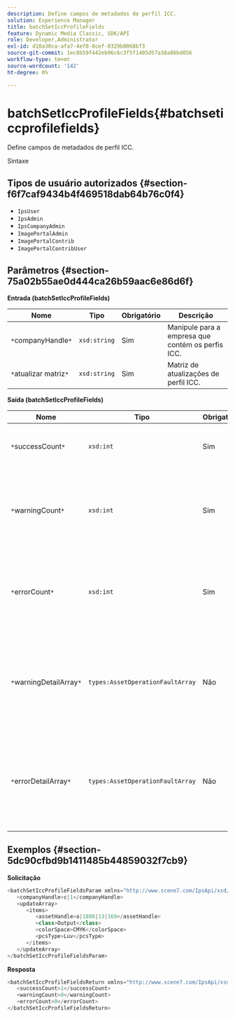 ```yaml
---
description: Define campos de metadados de perfil ICC.
solution: Experience Manager
title: batchSetIccProfileFields
feature: Dynamic Media Classic, SDK/API
role: Developer,Administrator
exl-id: d10a30ca-afa7-4ef0-8cef-0329b0068bf3
source-git-commit: 1ec8b59f442eb96c6c3f5f1405d57a38a86bd056
workflow-type: tm+mt
source-wordcount: '142'
ht-degree: 0%

---
```


# batchSetIccProfileFields{#batchseticcprofilefields}

Define campos de metadados de perfil ICC.

Sintaxe

## Tipos de usuário autorizados {#section-f6f7caf9434b4f469518dab64b76c0f4}

* `IpsUser`
* `IpsAdmin`
* `IpsCompanyAdmin`
* `ImagePortalAdmin`
* `ImagePortalContrib`
* `ImagePortalContribUser`

## Parâmetros {#section-75a02b55ae0d444ca26b59aac6e86d6f}

**Entrada (batchSetIccProfileFields)**

| Nome | Tipo | Obrigatório | Descrição |
|---|---|---|---|
| `*`companyHandle`*` | `xsd:string` | Sim | Manipule para a empresa que contém os perfis ICC. |
| `*`atualizar matriz`*` | `xsd:string` | Sim | Matriz de atualizações de perfil ICC. |

**Saída (batchSetIccProfileFields)**

| Nome | Tipo | Obrigatório | Descrição |
|---|---|---|---|
| `*`successCount`*` | `xsd:int` | Sim | O número de campos de perfil ICC definidos com êxito. |
| `*`warningCount`*` | `xsd:int` | Sim | O número de avisos gerados quando a operação tentou definir os campos de perfil ICC. |
| `*`errorCount`*` | `xsd:int` | Sim | O número de erros gerados quando a operação tentou definir os campos de perfil ICC. |
| `*`warningDetailArray`*` | `types:AssetOperationFaultArray` | Não | A matriz de detalhes associados aos ativos que geraram avisos quando a operação tentou aplicar as atualizações. |
| `*`errorDetailArray`*` | `types:AssetOperationFaultArray` | Não | A matriz de detalhes associados aos ativos que geraram erros quando a operação tentou aplicar as atualizações. |

## Exemplos {#section-5dc90cfbd9b1411485b44859032f7cb9}

**Solicitação**

```java
<batchSetIccProfileFieldsParam xmlns="http://www.scene7.com/IpsApi/xsd/2009-07-31">
   <companyHandle>c|1</companyHandle>
   <updateArray>
      <items>
         <assetHandle>a|1808|13|169</assetHandle>
         <class>Output</class>
         <colorSpace>CMYK</colorSpace>
         <pcsType>Luv</pcsType>
      </items>
   </updateArray>
</batchSetIccProfileFieldsParam>
```

**Resposta**

```java
<batchSetIccProfileFieldsReturn xmlns="http://www.scene7.com/IpsApi/xsd/2009-07-31">
   <successCount>1</successCount>
   <warningCount>0</warningCount>
   <errorCount>0</errorCount>
</batchSetIccProfileFieldsReturn>
```
